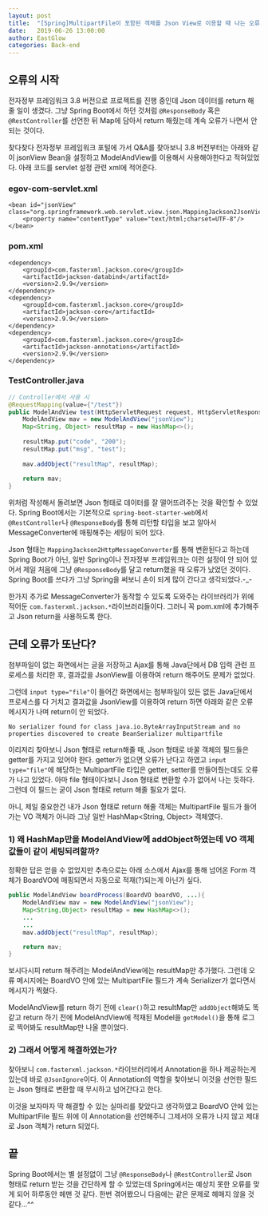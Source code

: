 ```yaml
---
layout: post
title:  "[Spring]MultipartFile이 포함된 객체를 Json View로 이용할 때 나는 오류"
date:   2019-06-26 13:00:00
author: EastGlow
categories: Back-end
---
```


## 오류의 시작

전자정부 프레임워크 3.8 버전으로 프로젝트를 진행 중인데 Json 데이터를 return 해줄 일이 생겼다. 그냥 Spring Boot에서 하던 것처럼 `@ResponseBody` 혹은 `@RestController`를 선언한 뒤 Map에 담아서 return 해줬는데 계속 오류가 나면서 안 되는 것이다.

찾다찾다 전자정부 프레임워크 포털에 가서 Q&A를 찾아보니 3.8 버전부터는 아래와 같이 jsonView Bean을 설정하고 ModelAndView를 이용해서 사용해야한다고 적혀있었다. 아래 코드를 servlet 설정 관련 xml에 적어준다.

### egov-com-servlet.xml
```
<bean id="jsonView" class="org.springframework.web.servlet.view.json.MappingJackson2JsonView">
	<property name="contentType" value="text/html;charset=UTF-8"/>
</bean>
```
### pom.xml
```
<dependency>
	<groupId>com.fasterxml.jackson.core</groupId>
	<artifactId>jackson-databind</artifactId>
	<version>2.9.9</version>
</dependency>
<dependency>
	<groupId>com.fasterxml.jackson.core</groupId>
	<artifactId>jackson-core</artifactId>
	<version>2.9.9</version>
</dependency>
<dependency>
	<groupId>com.fasterxml.jackson.core</groupId>
	<artifactId>jackson-annotations</artifactId>
	<version>2.9.9</version>
</dependency>
```

### TestController.java
```java
// Controller에서 사용 시
@RequestMapping(value={"/test"})
public ModelAndView test(HttpServletRequest request, HttpServletResponse response, HttpSession session) throws Exception{
	ModelAndView mav = new ModelAndView("jsonView");
	Map<String, Object> resultMap = new HashMap<>();
	
	resultMap.put("code", "200");
	resultMap.put("msg", "test");
	
	mav.addObject("resultMap", resultMap);
	
    return mav;
}
```

위처럼 작성해서 돌려보면 Json 형태로 데이터를 잘 떨어뜨려주는 것을 확인할 수 있었다. Spring Boot에서는 기본적으로 `spring-boot-starter-web`에서 `@RestController`나 `@ResponseBody`를 통해 리턴할 타입을 보고 알아서 MessageConverter에 매핑해주는 세팅이 되어 있다.

Json 형태는 `MappingJackson2HttpMessageConverter`를 통해 변환된다고 하는데 Spring Boot가 아닌, 일반 Spring이나 전자정부 프레임워크는 이런 설정이 안 되어 있어서 제일 처음에 그냥 `@ResponseBody`를 달고 return했을 때 오류가 났었던 것이다. Spring Boot를 쓰다가 그냥 Spring을 써보니 손이 되게 많이 간다고 생각되었다.-_-

한가지 추가로 MessageConverter가 동작할 수 있도록 도와주는 라이브러리가 위에 적어둔 `com.fasterxml.jackson.*`라이브러리들이다. 그러니 꼭 pom.xml에 추가해주고 Json return을 사용하도록 한다.

## 근데 오류가 또난다?

첨부파일이 없는 화면에서는 글을 저장하고 Ajax를 통해 Java단에서 DB 입력 관련 프로세스를 처리한 후, 결과값을 JsonView를 이용하여 return 해주어도 문제가 없었다.

그런데 `input type="file"`이 들어간 화면에서는 첨부파일이 있든 없든 Java단에서 프로세스를 다 거치고 결과값을 JsonView를 이용하여 return 하면 아래와 같은 오류 메시지가 나며 return이 안 되었다.

```
No serializer found for class java.io.ByteArrayInputStream and no properties discovered to create BeanSerializer multipartfile
```

이리저리 찾아보니 Json 형태로 return해줄 때, Json 형태로 바꿀 객체의 필드들은 getter를 가지고 있어야 한다. getter가 없으면 오류가 난다고 하였고 `input type="file"`에 해당하는 MultipartFile 타입은 getter, setter를 만들어줬는데도 오류가 나고 있었다. 아마 file 형태이다보니 Json 형태로 변환할 수가 없어서 나는 듯하다. 그런데 이 필드는 굳이 Json 형태로 return 해줄 필요가 없다.

아니, 제일 중요한건 내가 Json 형태로 return 해줄 객체는 MultipartFile 필드가 들어가는 VO 객체가 아니라 그냥 일반 HashMap<String, Object> 객체였다.

### 1) 왜 HashMap만을 ModelAndView에 addObject하였는데 VO 객체 값들이 같이 세팅되려할까?

정확한 답은 얻을 수 없었지만 추측으로는 아래 소스에서 Ajax를 통해 넘어온 Form 객체가 BoardVO에 매핑되면서 자동으로 적재(?)되는게 아닌가 싶다.

```java
public ModelAndView boardProcess(BoardVO boardVO, ...){
    ModelAndView mav = new ModelAndView("jsonView");
    Map<String,Object> resultMap = new HashMap<>();
    ...
    ...
    mav.addObject("resultMap", resultMap);

    return mav;
}
```

보시다시피 return 해주려는 ModelAndView에는 resultMap만 추가했다. 그런데 오류 메시지에는 BoardVO 안에 있는 MultipartFile 필드가 계속 Serializer가 없다면서 메시지가 찍혔다.

ModelAndView를 return 하기 전에 `clear()`하고 resultMap만 `addObject`해봐도 똑같고 return 하기 전에 ModelAndView에 적재된 Model을 `getModel()`을 통해 로그로 찍어봐도 resultMap만 나올 뿐이었다.

### 2) 그래서 어떻게 해결하였는가?

찾아보니 `com.fasterxml.jackson.*`라이브러리에서 Annotation을 하나 제공하는게 있는데 바로 `@JsonIgnore`이다.  이 Annotation의 역할을 찾아보니 이것을 선언한 필드는 Json 형태로 변환할 때 무시하고 넘어간다고 한다.

이것을 보자마자 딱 해결할 수 있는 실마리를 찾았다고 생각하였고 BoardVO 안에 있는 MultipartFile 필드 위에 이 Annotation을 선언해주니 그제서야 오류가 나지 않고 제대로 Json 객체가 return 되었다.

## 끝

Spring Boot에서는 별 설정없이 그냥 `@ResponseBody`나 `@RestController`로 Json 형태로 return 받는 것을 간단하게 할 수 있었는데 Spring에서는 예상치 못한 오류를 맞게 되어 하루동안 헤맨 것 같다. 한번 겪어봤으니 다음에는 같은 문제로 헤매지 않을 것 같다...^^
